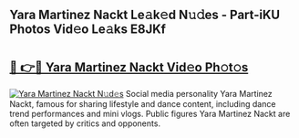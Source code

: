 ## Yara Martinez Nackt Le𝚊k𝚎d N𝚞𝚍es - Part-iKU Photos Vid𝚎o Le𝚊ks E8JKf

# <h2><a href="http://fb43yr.evod.top/?m=Yara+Martinez+Nackt">🔗 👉🔴 Yara Martinez Nackt Vid𝚎o Ph𝚘t𝚘s</a></h2>

[![Yara Martinez Nackt N𝚞d𝚎s](https://i.imgur.com/8V9OHl7.gif)](http://fb43yr.evod.top/?m=Yara+Martinez+Nackt)
Social media personality Yara Martinez Nackt, famous for sharing lifestyle and dance content, including dance trend performances and mini vlogs. Public figures Yara Martinez Nackt are often targeted by critics and opponents. 
